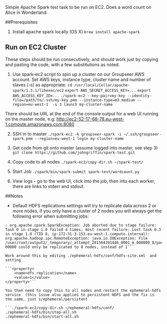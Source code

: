Simple Apache Spark test task to be run on EC2.  Does a word count on Alice in Wonderland.

##Prerequisites
1.  Install apache spark locally  (OS X)
```brew install apache-spark```


## Run on EC2 Cluster

These steps should be run consecutively, and should work just by copying and pasting the code, with a few substitutions as noted.

1.  Use spark-ec2 script to spin up a cluster on our Groupseer AWS account.  Set AWS keys, instance type, cluster name and number of slaves (-s) as appropriate.
```cd /usr/local/Cellar/apache-spark/1.3.1/libexec/ec2```
```export AWS_SECRET_ACCESS_KEY=...```
```export AWS_ACCESS_KEY_ID=...```
```./spark-ec2 --key-pair=my-key --identity-file=/path/to/.ssh/my-key.pem --instance-type=m3.medium --region=eu-west-1  -s 3 launch my-cluster-name```

There should be URL at the end of the console output for a web UI running on the master node, e.g:  http://ec2-52-17-68-78.eu-west-1.compute.amazonaws.com:8080

2.  SSH in to master
```./spark-ec2 -k groupseer-spark -i ~/.ssh/groupseer-spark.pem --region=eu-west-1 login my-cluster-name```

3.  Get code from git onto master (assume logged into master, see step 3)
```git clone https://github.com/johngriffin/spark-test.git```

4.  Copy code to all nodes
```./spark-ec2/copy-dir.sh ~/spark-test/```

5.  Start Job
```./spark/bin/spark-submit spark-test/wordcount.py```

6.  View logs - go to the web UI, click into the job, then into each worker, there are links to stderr and stdout.  


##Notes

* Default HDFS replications settings will try to replicate data across 2 or more nodes, if you only have a cluster of 2 nodes you will always get the following error when submitting jobs:

```py4j.protocol.Py4JJavaError: An error occurred while calling o48.saveAsTextFile.
: org.apache.spark.SparkException: Job aborted due to stage failure: Task 0 in stage 1.0 failed 4 times, most recent failure: Lost task 0.3 in stage 1.0 (TID 8, ip-172-31-3-153.eu-west-1.compute.internal): org.apache.hadoop.ipc.RemoteException: java.io.IOException: File /user/root/output2/_temporary/_attempt_201504291446_0001_m_000000_8/part-00000 could only be replicated to 0 nodes, instead of 1```

Work around this by editing ./ephemeral-hdfs/conf/hdfs-site.xml  and setting

```<property>
    <name>dfs.replication</name>
    <value>1</value>
</property>```

You then need to copy this to all nodes and restart the ephemeral-hdfs service  (this issue also applies to persistent HDFS and the fix is the same, just s/ephemeral/persistent 

```./spark-ec2/copy-dir.sh ~/ephemeral-hdfs/conf/
./ephemeral-hdfs/bin/stop-all.sh
./ephemeral-hdfs/bin/start-all.sh
```